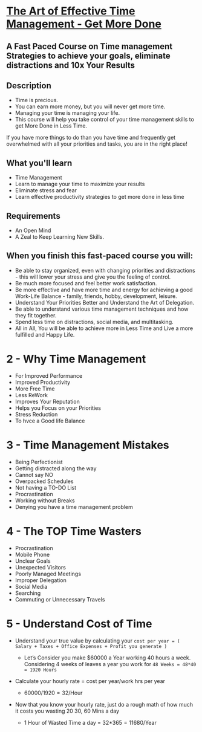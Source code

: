 # [The Art of Effective Time Management - Get More Done](https://www.udemy.com/course/the-art-of-effective-time-management-get-more-done/)
## A Fast Paced Course on Time management Strategies to achieve your goals, eliminate distractions and 10x Your Results

## Description
- Time is precious.
- You can earn more money, but you will never get more time.
- Managing your time is managing your life.
- This course will help you take control of your time management skills to get More Done in Less Time.

If you have more things to do than you have time and frequently get overwhelmed with all your priorities and tasks, you are in the right place!

## What you'll learn
- Time Management
- Learn to manage your time to maximize your results
- Eliminate stress and fear
- Learn effective productivity strategies to get more done in less time

## Requirements
- An Open Mind
- A Zeal to Keep Learning New Skills.

## When you finish this fast-paced course you will:
- Be able to stay organized, even with changing priorities and distractions - this will lower your stress and give you the feeling of control.
- Be much more focused and feel better work satisfaction.
- Be more effective and have more time and energy for achieving a good Work-Life Balance - family, friends, hobby, development, leisure.
- Understand Your Priorities Better and Understand the Art of Delegation.
- Be able to understand various time management techniques and how they fit together.
- Spend less time on distractions, social media, and multitasking.
- All in All, You will be able to achieve more in Less Time and Live a more fulfilled and Happy Life.




# 2 - Why Time Management
- For Improved Performance 
- Improved Productivity
- More Free Time
- Less ReWork
- Improves Your Reputation 
- Helps you Focus on your Priorities 
- Stress Reduction 
- To hvce a Good life Balance

# 3 - Time Management Mistakes 
- Being Perfectionist
- Getting distracted along the way
- Cannot say NO
- Overpacked Schedules
- Not having a TO-DO List
- Procrastination
- Working without Breaks
- Denying you have a time management problem

# 4 - The TOP Time Wasters
- Procrastination 
- Mobile Phone
- Unclear Goals
- Unexpected Visitors 
- Poorly Managed Meetings 
- Improper Delegation 
- Social Media
- Searching
- Commuting or Unnecessary Travels 

# 5 - Understand Cost of Time
- Understand your true value by calculating your `cost per year = ( Salary + Taxes + Office Expenses + Profit you generate )`  
  - Let’s Consider you make $60000 a Year working 40 hours a week. Considering 4 weeks of leaves a year you work for `48 Weeks = 48*40 = 1920 Hours` 

- Calculate your hourly rate = cost per year/work hrs per year  
  - 60000$/1920 = 32$/Hour 

- Now that you know your hourly rate, just do a rough math of how much it costs you wasting 20 30, 60 Mins a day
  - 1 Hour of Wasted Time a day = 32$*365 = 11680$/Year
